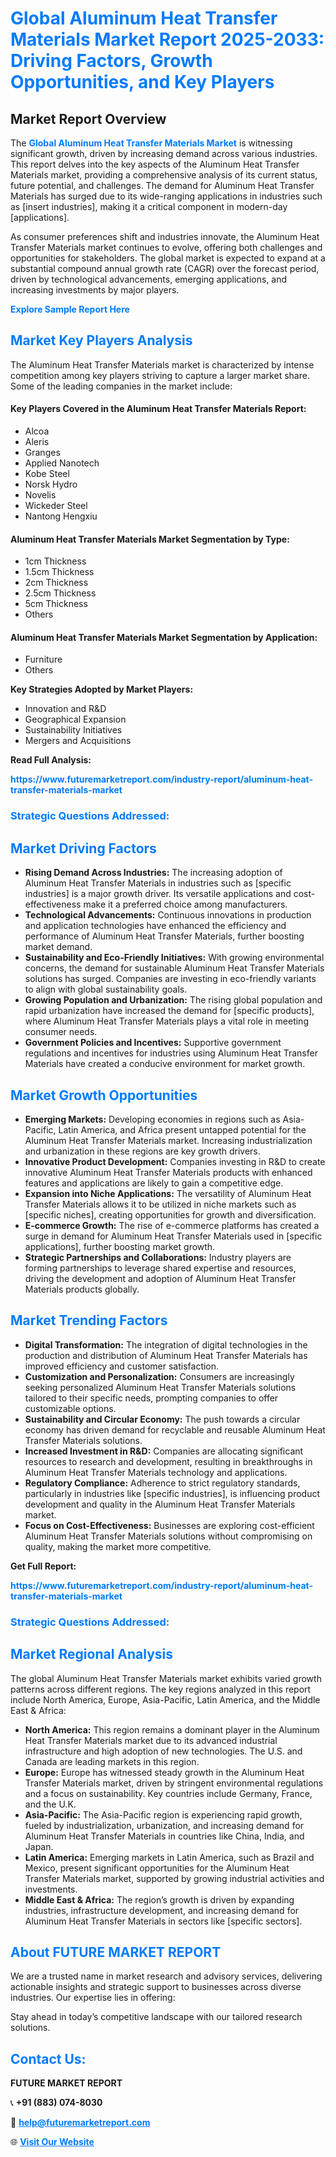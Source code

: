 <h1 style="color: #007BFF;">Global Aluminum Heat Transfer Materials Market Report 2025-2033: Driving Factors, Growth Opportunities, and Key Players</h1>

<section id="overview">
<h2>Market Report Overview</h2>
<p>The <a href="https://www.futuremarketreport.com/industry-report/aluminum-heat-transfer-materials-market" style="color: #007BFF; text-decoration: none;"><strong>Global Aluminum Heat Transfer Materials Market</strong></a> is witnessing significant growth, driven by increasing demand across various industries. This report delves into the key aspects of the Aluminum Heat Transfer Materials market, providing a comprehensive analysis of its current status, future potential, and challenges. The demand for Aluminum Heat Transfer Materials has surged due to its wide-ranging applications in industries such as [insert industries], making it a critical component in modern-day [applications].</p>
<p>As consumer preferences shift and industries innovate, the Aluminum Heat Transfer Materials market continues to evolve, offering both challenges and opportunities for stakeholders. The global market is expected to expand at a substantial compound annual growth rate (CAGR) over the forecast period, driven by technological advancements, emerging applications, and increasing investments by major players.</p>
</section>

<section id="overview">
<p><a href="https://www.futuremarketreport.com/request-sample/reportId=53651" style="color: #007BFF; text-decoration: none;"><strong>Explore Sample Report Here</strong></a></p>
</section>

<section id="key-players">
<h2 style="color: #007BFF;">Market Key Players Analysis</h2>
<p>The Aluminum Heat Transfer Materials market is characterized by intense competition among key players striving to capture a larger market share. Some of the leading companies in the market include:</p>
<h4>Key Players Covered in the Aluminum Heat Transfer Materials Report:</h4>
<ul><li>Alcoa</li><li>Aleris</li><li>Granges</li><li>Applied Nanotech</li><li>Kobe Steel</li><li>Norsk Hydro</li><li>Novelis</li><li>Wickeder Steel</li><li>Nantong Hengxiu</li></ul>
<h4>Aluminum Heat Transfer Materials Market Segmentation by Type:</h4>
<ul><li>1cm Thickness</li><li>1.5cm Thickness</li><li>2cm Thickness</li><li>2.5cm Thickness</li><li>5cm Thickness</li><li>Others</li></ul>

<h4>Aluminum Heat Transfer Materials Market Segmentation by Application:</h4>
<ul><li>Furniture</li><li>Others</li></ul>
<p><strong>Key Strategies Adopted by Market Players:</strong></p>
<ul>
<li>Innovation and R&D</li>
<li>Geographical Expansion</li>
<li>Sustainability Initiatives</li>
<li>Mergers and Acquisitions</li>
</ul>
</section>

<section>
<p><strong>Read Full Analysis: </strong></p><a href="https://www.futuremarketreport.com/industry-report/aluminum-heat-transfer-materials-market" style="color: #007BFF; text-decoration: none;"><strong>https://www.futuremarketreport.com/industry-report/aluminum-heat-transfer-materials-market</strong></a>
<h3 style="color: #007BFF;">Strategic Questions Addressed:</h3>
</section>

<section id="driving-factors">
<h2 style="color: #007BFF;">Market Driving Factors</h2>
<ul>
<li><strong>Rising Demand Across Industries:</strong> The increasing adoption of Aluminum Heat Transfer Materials in industries such as [specific industries] is a major growth driver. Its versatile applications and cost-effectiveness make it a preferred choice among manufacturers.</li>
<li><strong>Technological Advancements:</strong> Continuous innovations in production and application technologies have enhanced the efficiency and performance of Aluminum Heat Transfer Materials, further boosting market demand.</li>
<li><strong>Sustainability and Eco-Friendly Initiatives:</strong> With growing environmental concerns, the demand for sustainable Aluminum Heat Transfer Materials solutions has surged. Companies are investing in eco-friendly variants to align with global sustainability goals.</li>
<li><strong>Growing Population and Urbanization:</strong> The rising global population and rapid urbanization have increased the demand for [specific products], where Aluminum Heat Transfer Materials plays a vital role in meeting consumer needs.</li>
<li><strong>Government Policies and Incentives:</strong> Supportive government regulations and incentives for industries using Aluminum Heat Transfer Materials have created a conducive environment for market growth.</li>
</ul>
</section>

<section id="growth-opportunities">
<h2 style="color: #007BFF;">Market Growth Opportunities</h2>
<ul>
<li><strong>Emerging Markets:</strong> Developing economies in regions such as Asia-Pacific, Latin America, and Africa present untapped potential for the Aluminum Heat Transfer Materials market. Increasing industrialization and urbanization in these regions are key growth drivers.</li>
<li><strong>Innovative Product Development:</strong> Companies investing in R&D to create innovative Aluminum Heat Transfer Materials products with enhanced features and applications are likely to gain a competitive edge.</li>
<li><strong>Expansion into Niche Applications:</strong> The versatility of Aluminum Heat Transfer Materials allows it to be utilized in niche markets such as [specific niches], creating opportunities for growth and diversification.</li>
<li><strong>E-commerce Growth:</strong> The rise of e-commerce platforms has created a surge in demand for Aluminum Heat Transfer Materials used in [specific applications], further boosting market growth.</li>
<li><strong>Strategic Partnerships and Collaborations:</strong> Industry players are forming partnerships to leverage shared expertise and resources, driving the development and adoption of Aluminum Heat Transfer Materials products globally.</li>
</ul>
</section>

<section id="trending-factors">
<h2 style="color: #007BFF;">Market Trending Factors</h2>
<ul>
<li><strong>Digital Transformation:</strong> The integration of digital technologies in the production and distribution of Aluminum Heat Transfer Materials has improved efficiency and customer satisfaction.</li>
<li><strong>Customization and Personalization:</strong> Consumers are increasingly seeking personalized Aluminum Heat Transfer Materials solutions tailored to their specific needs, prompting companies to offer customizable options.</li>
<li><strong>Sustainability and Circular Economy:</strong> The push towards a circular economy has driven demand for recyclable and reusable Aluminum Heat Transfer Materials solutions.</li>
<li><strong>Increased Investment in R&D:</strong> Companies are allocating significant resources to research and development, resulting in breakthroughs in Aluminum Heat Transfer Materials technology and applications.</li>
<li><strong>Regulatory Compliance:</strong> Adherence to strict regulatory standards, particularly in industries like [specific industries], is influencing product development and quality in the Aluminum Heat Transfer Materials market.</li>
<li><strong>Focus on Cost-Effectiveness:</strong> Businesses are exploring cost-efficient Aluminum Heat Transfer Materials solutions without compromising on quality, making the market more competitive.</li>
</ul>
</section>

<section>
<p><strong>Get Full Report: </strong></p><a href="https://www.futuremarketreport.com/industry-report/aluminum-heat-transfer-materials-market" style="color: #007BFF; text-decoration: none;"><strong>https://www.futuremarketreport.com/industry-report/aluminum-heat-transfer-materials-market</strong></a>
<h3 style="color: #007BFF;">Strategic Questions Addressed:</h3>
</section>


<section id="regional-analysis">
<h2 style="color: #007BFF;">Market Regional Analysis</h2>
<p>The global Aluminum Heat Transfer Materials market exhibits varied growth patterns across different regions. The key regions analyzed in this report include North America, Europe, Asia-Pacific, Latin America, and the Middle East & Africa:</p>
<ul>
<li><strong>North America:</strong> This region remains a dominant player in the Aluminum Heat Transfer Materials market due to its advanced industrial infrastructure and high adoption of new technologies. The U.S. and Canada are leading markets in this region.</li>
<li><strong>Europe:</strong> Europe has witnessed steady growth in the Aluminum Heat Transfer Materials market, driven by stringent environmental regulations and a focus on sustainability. Key countries include Germany, France, and the U.K.</li>
<li><strong>Asia-Pacific:</strong> The Asia-Pacific region is experiencing rapid growth, fueled by industrialization, urbanization, and increasing demand for Aluminum Heat Transfer Materials in countries like China, India, and Japan.</li>
<li><strong>Latin America:</strong> Emerging markets in Latin America, such as Brazil and Mexico, present significant opportunities for the Aluminum Heat Transfer Materials market, supported by growing industrial activities and investments.</li>
<li><strong>Middle East & Africa:</strong> The region’s growth is driven by expanding industries, infrastructure development, and increasing demand for Aluminum Heat Transfer Materials in sectors like [specific sectors].</li>
</ul>
</section>

<footer>
<h2 style="color: #007BFF;">About FUTURE MARKET REPORT</h2>
<p>We are a trusted name in market research and advisory services, delivering actionable insights and strategic support to businesses across diverse industries. Our expertise lies in offering:</p>

<p>Stay ahead in today’s competitive landscape with our tailored research solutions.</p>

<h2 style="color: #007BFF;">Contact Us:</h2>
<p><strong>FUTURE MARKET REPORT</strong></p>
<p>📞 <strong>+91 (883) 074-8030</strong></p>
<p>📧 <strong><a href="mailto:help@futuremarketreport.com" style="color: #007BFF;">help@futuremarketreport.com</a></strong></p>
<p>🌐 <strong><a href="https://www.futuremarketreport.com/" style="color: #007BFF;">Visit Our Website</a></strong></p>
</footer>